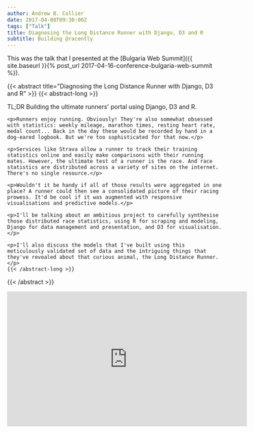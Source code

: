 ```yaml
---
author: Andrew B. Collier
date: 2017-04-08T09:30:00Z
tags: ["Talk"]
title: Diagnosing the Long Distance Runner with Django, D3 and R
subtitle: Building @racently
---
```


This was the talk that I presented at the [Bulgaria Web Summit]({{ site.baseurl }}{% post_url 2017-04-16-conference-bulgaria-web-summit %}).

<!--more-->

{{< abstract title="Diagnosing the Long Distance Runner with Django, D3 and R" >}}
	{{< abstract-long >}}
	<p>TL;DR Building the ultimate runners' portal using Django, D3 and R.</p>

    <p>Runners enjoy running. Obviously! They're also somewhat obsessed with statistics: weekly mileage, marathon times, resting heart rate, medal count... Back in the day these would be recorded by hand in a dog-eared logbook. But we're too sophisticated for that now.</p>

    <p>Services like Strava allow a runner to track their training statistics online and easily make comparisons with their running mates. However, the ultimate test of a runner is the race. And race statistics are distributed across a variety of sites on the internet. There's no single resource.</p>

    <p>Wouldn't it be handy if all of those results were aggregated in one place? A runner could then see a consolidated picture of their racing prowess. It'd be cool if it was augmented with responsive visualisations and predictive models.</p>

    <p>I'll be talking about an ambitious project to carefully synthesise those distributed race statistics, using R for scraping and modeling, Django for data management and presentation, and D3 for visualisation.</p>

    <p>I'll also discuss the models that I've built using this meticulously validated set of data and the intriguing things that they've revealed about that curious animal, the Long Distance Runner.</p>
	{{< /abstract-long >}}
{{< /abstract >}}

<iframe width="560" height="315" src="https://www.youtube.com/embed/oSTkrXn2S_c" frameborder="0" allowfullscreen></iframe>